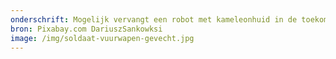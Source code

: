 ```yaml
---
onderschrift: Mogelijk vervangt een robot met kameleonhuid in de toekomst deze soldaat.
bron: Pixabay.com DariuszSankowksi
image: /img/soldaat-vuurwapen-gevecht.jpg
---
```

